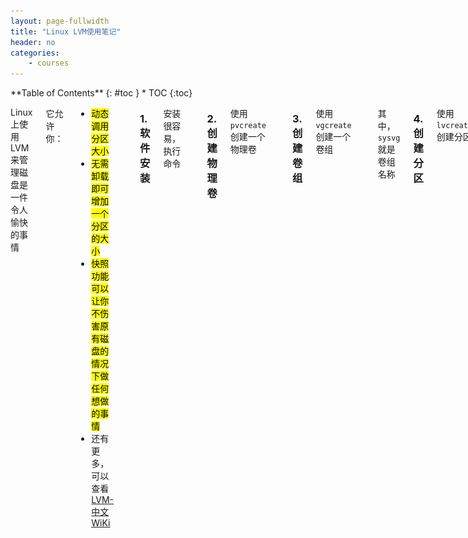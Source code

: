 ```yaml
---
layout: page-fullwidth
title: "Linux LVM使用笔记"
header: no
categories:
    - courses
---
```

<div class="row">
<div class="medium-4 medium-push-8 columns" markdown="1">
<div class="panel radius" markdown="1">
**Table of Contents**
{: #toc }
*  TOC
{:toc}
</div>
</div><!-- /.medium-4.columns -->



<div class="medium-8 medium-pull-4 columns" markdown="1">

Linux上使用LVM来管理磁盘是一件令人愉快的事情

它允许你：

-	<mark>动态调用分区大小</mark>
-	<mark>无需卸载即可增加一个分区的大小</mark>
-	<mark>快照功能可以让你不伤害原有磁盘的情况下做任何想做的事情</mark>
-	还有更多，可以查看 [LVM-中文WiKi](https://wiki.archlinux.org/index.php/LVM_(%E7%AE%80%E4%BD%93%E4%B8%AD%E6%96%87))

![LINUX-LVM](/assets/Courses/LVM.jpg)

### 1. 软件安装

安装很容易，执行命令

	sudo apt-get -y install lvm2

### 2. 创建物理卷

使用`pvcreate`创建一个物理卷

	sudo pvcreate /dev/sda2

### 3. 创建卷组

使用`vgcreate`创建一个卷组

	sudo vgcreate sysvg /dev/sda2

其中，`sysvg`就是卷组名称

### 4. 创建分区

使用`lvcreate`创建分区

	sudo lvcreate -L 1G -n lvswap sysvg#创建1G大小的分区
	sudo lvcreate -L 20G -n lvroot sysvg#创建20G大小的分区
	sudo lvcreate -l 100%FREE -n lvhome sysvg#按百分比创建

注意：boot 分区不能使用 lvm 来管理，grub 可不认识 lvm，通常boot分区要手工创建一个boot分区

### 5. 格式化分区

格式化分区与普通分区一样，使用`mkfs.ext4`等操作即可

	sudo mkfs.ext4 /dev/mapper/sysvg-lvroot#格式化
	sudo mkfs.ext4 /dev/mapper/sysvg-lvhome#格式化
	sudo mkswap -f /dev/mapper/sysvg-lvswap#格式化

### 6. 检查工具

-	1.物理卷:`pvdisplay`、`pvs`
-	2.卷组:`vgdisplay`、`vgs`
-	3.分区:`lvdisplay`、`lvs`

### 7. 缩小分区

缩小分区需要卸载分区，这个要注意一下

	sudo lvresize -L -40G --resizefs /dev/mapper/asus-source

### 8. 加大分区

加大分区容量则不需要卸载分区，并且实时生效

	sudo lvresize -L +40G --resizefs /dev/mapper/asus-source

注意，有些孩子粗心了，忘记加 `--resizefs`，这时候怎么办呢，运行命令：

	sudo lvresize -L +0G --resizefs /dev/mapper/asus-source

### 9. 加大卷组

有时候卷组的空间已经无法满足你了..

	sudo pvcreate /dev/sda3
	sudo vgextend asus /dev/sda3
